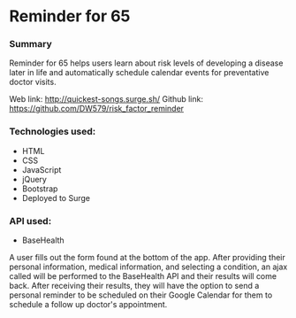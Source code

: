 # Reminder for 65

### Summary

Reminder for 65 helps users learn about risk levels of developing a disease later in life and automatically schedule calendar events for preventative doctor visits.

Web link: http://quickest-songs.surge.sh/
Github link: https://github.com/DW579/risk_factor_reminder

### Technologies used:
* HTML
* CSS
* JavaScript
* jQuery
* Bootstrap
* Deployed to Surge

### API used:
* BaseHealth

A user fills out the form found at the bottom of the app. After providing their personal information, medical information, and selecting a condition, an ajax called will be performed to the BaseHealth API and their results will come back. After receiving their results, they will have the option to send a personal reminder to be scheduled on their Google Calendar for them to schedule a follow up doctor's appointment.
